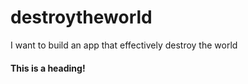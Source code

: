 # destroytheworld
I want to build an app that effectively destroy the world

#### This is a heading!
